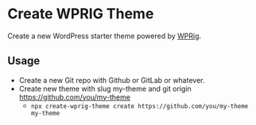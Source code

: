 # Create WPRIG Theme

Create a new WordPress starter theme powered by [WPRig](https://wprig.io/).

## Usage
* Create a new Git repo with Github or GitLab or whatever.
* Create new theme with slug my-theme and git origin https://github.com/you/my-theme
    * `npx create-wprig-theme create https://github.com/you/my-theme my-theme`

